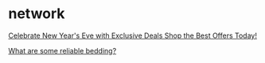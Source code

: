 # network
[Celebrate New Year's Eve with Exclusive Deals Shop the Best Offers Today!](https://qubyk.com/blog/celebrate-new-years-eve-with-exclusive-deals)

[What are some reliable bedding?](https://qubyk.com/blog/what-are-some-reliable-bedding)


